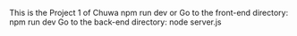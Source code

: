 This is the Project 1 of Chuwa
npm run dev 
or
Go to the front-end directory: npm run dev
Go to the back-end directory: node server.js